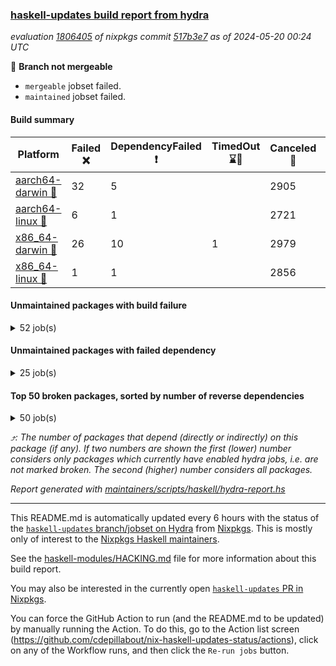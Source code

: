 ### [haskell-updates build report from hydra](https://hydra.nixos.org/jobset/nixpkgs/haskell-updates)
*evaluation [1806405](https://hydra.nixos.org/eval/1806405) of nixpkgs commit [517b3e7](https://github.com/NixOS/nixpkgs/commits/517b3e7fadbc44baa958921781ae6eb4fff74e46) as of 2024-05-20 00:24 UTC*

🔴 **Branch not mergeable**
  * `mergeable` jobset failed.
  * `maintained` jobset failed.

#### Build summary

 | Platform | Failed ❌ | DependencyFailed ❗ | TimedOut ⌛🚫 | Canceled 🚫 | Success ✅ | 
 | --- | --- | --- | --- | --- | --- | 
 | [aarch64-darwin 🍏](https://hydra.nixos.org/eval/1806405?filter=.aarch64-darwin) | 32 | 5 |  | 2905 | 3447 | 
 | [aarch64-linux 📱](https://hydra.nixos.org/eval/1806405?filter=.aarch64-linux) | 6 | 1 |  | 2721 | 3731 | 
 | [x86_64-darwin 🍎](https://hydra.nixos.org/eval/1806405?filter=.x86_64-darwin) | 26 | 10 | 1 | 2979 | 3393 | 
 | [x86_64-linux 🐧](https://hydra.nixos.org/eval/1806405?filter=.x86_64-linux) | 1 | 1 |  | 2856 | 3643 | 
#### Unmaintained packages with build failure
<details><summary>52 job(s) </summary>

- [ ] [ghc-lib-parser](https://hydra.nixos.org/eval/1806405?filter=ghc-lib-parser)  ⤴️ 19 | 68
  - [[🍏✅]](https://hydra.nixos.org/build/259625752) [[📱✅]](https://hydra.nixos.org/build/259603430) [[🍎✅]](https://hydra.nixos.org/build/259614200) [[🐧✅]](https://hydra.nixos.org/build/259620650) [haskell.packages.ghc8107](https://hydra.nixos.org/eval/1806405?filter=haskell.packages.ghc8107.ghc-lib-parser)
  - [[🍏❌]](https://hydra.nixos.org/build/259970692) [[📱❌]](https://hydra.nixos.org/build/259960771) [[🍎❌]](https://hydra.nixos.org/build/259969192) [[🐧❌]](https://hydra.nixos.org/build/259960815) [haskell.packages.ghc902](https://hydra.nixos.org/eval/1806405?filter=haskell.packages.ghc902.ghc-lib-parser)
  - [[🍏✅]](https://hydra.nixos.org/build/259970167) [[📱✅]](https://hydra.nixos.org/build/259972359) [[🍎✅]](https://hydra.nixos.org/build/259964604) [[🐧✅]](https://hydra.nixos.org/build/259962192) [haskell.packages.ghc925](https://hydra.nixos.org/eval/1806405?filter=haskell.packages.ghc925.ghc-lib-parser)
  - [[🍏✅]](https://hydra.nixos.org/build/259970171) [[📱✅]](https://hydra.nixos.org/build/259980332) [[🍎✅]](https://hydra.nixos.org/build/259975558) [[🐧✅]](https://hydra.nixos.org/build/259963294) [haskell.packages.ghc926](https://hydra.nixos.org/eval/1806405?filter=haskell.packages.ghc926.ghc-lib-parser)
  - [[🍏✅]](https://hydra.nixos.org/build/259976932) [[📱✅]](https://hydra.nixos.org/build/259980595) [[🍎✅]](https://hydra.nixos.org/build/259957273) [[🐧✅]](https://hydra.nixos.org/build/259956669) [haskell.packages.ghc927](https://hydra.nixos.org/eval/1806405?filter=haskell.packages.ghc927.ghc-lib-parser)
  - [[🍏✅]](https://hydra.nixos.org/build/259974887) [[📱✅]](https://hydra.nixos.org/build/259956383) [[🍎✅]](https://hydra.nixos.org/build/259965207) [[🐧✅]](https://hydra.nixos.org/build/259979398) [haskell.packages.ghc928](https://hydra.nixos.org/eval/1806405?filter=haskell.packages.ghc928.ghc-lib-parser)
  - [[🍏✅]](https://hydra.nixos.org/build/259962244) [[📱✅]](https://hydra.nixos.org/build/259971785) [[🍎✅]](https://hydra.nixos.org/build/259963928) [[🐧✅]](https://hydra.nixos.org/build/259980149) [haskell.packages.ghc945](https://hydra.nixos.org/eval/1806405?filter=haskell.packages.ghc945.ghc-lib-parser)
  - [[🍏✅]](https://hydra.nixos.org/build/259975415) [[📱✅]](https://hydra.nixos.org/build/259956387) [[🍎✅]](https://hydra.nixos.org/build/259978909) [[🐧✅]](https://hydra.nixos.org/build/259980770) [haskell.packages.ghc946](https://hydra.nixos.org/eval/1806405?filter=haskell.packages.ghc946.ghc-lib-parser)
  - [[🍏✅]](https://hydra.nixos.org/build/259967921) [[📱✅]](https://hydra.nixos.org/build/259976295) [[🍎✅]](https://hydra.nixos.org/build/259979609) [[🐧✅]](https://hydra.nixos.org/build/259962225) [haskell.packages.ghc947](https://hydra.nixos.org/eval/1806405?filter=haskell.packages.ghc947.ghc-lib-parser)
  - [[🍏✅]](https://hydra.nixos.org/build/259956361) [[📱✅]](https://hydra.nixos.org/build/259958440) [[🍎✅]](https://hydra.nixos.org/build/259963328) [[🐧✅]](https://hydra.nixos.org/build/259966067) [haskell.packages.ghc948](https://hydra.nixos.org/eval/1806405?filter=haskell.packages.ghc948.ghc-lib-parser)
  - [[🍏✅]](https://hydra.nixos.org/build/259974479) [[📱✅]](https://hydra.nixos.org/build/259967584) [[🍎✅]](https://hydra.nixos.org/build/259961384) [[🐧✅]](https://hydra.nixos.org/build/259969316) [haskell.packages.ghc963](https://hydra.nixos.org/eval/1806405?filter=haskell.packages.ghc963.ghc-lib-parser)
  - [[🍏✅]](https://hydra.nixos.org/build/259967504) [[📱✅]](https://hydra.nixos.org/build/259967340) [[🍎✅]](https://hydra.nixos.org/build/259956478) [[🐧✅]](https://hydra.nixos.org/build/259980126) [haskell.packages.ghc964](https://hydra.nixos.org/eval/1806405?filter=haskell.packages.ghc964.ghc-lib-parser)
  - [[🍏✅]](https://hydra.nixos.org/build/259978416) [[📱✅]](https://hydra.nixos.org/build/259957329) [[🍎✅]](https://hydra.nixos.org/build/259977997) [[🐧✅]](https://hydra.nixos.org/build/259981864) [haskell.packages.ghc965](https://hydra.nixos.org/eval/1806405?filter=haskell.packages.ghc965.ghc-lib-parser)
  - [[🍏✅]](https://hydra.nixos.org/build/259982471) [[📱✅]](https://hydra.nixos.org/build/259956915) [[🍎✅]](https://hydra.nixos.org/build/259978604) [[🐧✅]](https://hydra.nixos.org/build/259970844) [haskellPackages](https://hydra.nixos.org/eval/1806405?filter=haskellPackages.ghc-lib-parser)
- [ ] [[🍏❌]](https://hydra.nixos.org/build/259972994) [[📱✅]](https://hydra.nixos.org/build/259973778) [[🍎✅]](https://hydra.nixos.org/build/259959188) [[🐧✅]](https://hydra.nixos.org/build/259975610) [haskellPackages.di-core](https://hydra.nixos.org/eval/1806405?filter=haskellPackages.di-core)  ⤴️ 6 | 13
- [ ] [[🍏✅]](https://hydra.nixos.org/build/259971133) [[📱✅]](https://hydra.nixos.org/build/259970666) [[🍎❌]](https://hydra.nixos.org/build/259971266) [[🐧✅]](https://hydra.nixos.org/build/259967460) [haskellPackages.iconv](https://hydra.nixos.org/eval/1806405?filter=haskellPackages.iconv)  ⤴️ 4 | 16
- [ ] [[🍏✅]](https://hydra.nixos.org/build/259963703) [[📱✅]](https://hydra.nixos.org/build/259981370) [[🍎❌]](https://hydra.nixos.org/build/259957230) [[🐧✅]](https://hydra.nixos.org/build/259968903) [haskellPackages.cli-arguments](https://hydra.nixos.org/eval/1806405?filter=haskellPackages.cli-arguments)  ⤴️ 3 | 6
- [ ] [[🍏❌]](https://hydra.nixos.org/build/259972738) [[📱✅]](https://hydra.nixos.org/build/259959638) [[🍎❌]](https://hydra.nixos.org/build/259968795) [[🐧✅]](https://hydra.nixos.org/build/259964268) [haskellPackages.rawfilepath](https://hydra.nixos.org/eval/1806405?filter=haskellPackages.rawfilepath)  ⤴️ 1 | 2
- [ ] [[🍏❌]](https://hydra.nixos.org/build/259956039) [[📱✅]](https://hydra.nixos.org/build/259958840) [[🍎❌]](https://hydra.nixos.org/build/259959078) [[🐧✅]](https://hydra.nixos.org/build/259956173) [haskellPackages.openal-ffi](https://hydra.nixos.org/eval/1806405?filter=haskellPackages.openal-ffi)  ⤴️ 1 | 1
- [ ] [[🍏❌]](https://hydra.nixos.org/build/259962260) [[📱✅]](https://hydra.nixos.org/build/259969814) [[🍎❌]](https://hydra.nixos.org/build/259977056) [[🐧✅]](https://hydra.nixos.org/build/259961798) [haskellPackages.libxml-sax](https://hydra.nixos.org/eval/1806405?filter=haskellPackages.libxml-sax)  ⤴️ 0 | 21
- [ ] [[🍏✅]](https://hydra.nixos.org/build/259975044) [[📱❌]](https://hydra.nixos.org/build/259967420) [[🍎✅]](https://hydra.nixos.org/build/259973591) [[🐧✅]](https://hydra.nixos.org/build/259976759) [haskellPackages.freetype2](https://hydra.nixos.org/eval/1806405?filter=haskellPackages.freetype2)  ⤴️ 0 | 12
- [ ] [[🍏❌]](https://hydra.nixos.org/build/259981480) [[📱✅]](https://hydra.nixos.org/build/259977244) [[🍎❌]](https://hydra.nixos.org/build/259958661) [[🐧✅]](https://hydra.nixos.org/build/259962822) [haskellPackages.bytestring-encoding](https://hydra.nixos.org/eval/1806405?filter=haskellPackages.bytestring-encoding)  ⤴️ 0 | 6
- [ ] [[🍏❌]](https://hydra.nixos.org/build/259973292) [[📱✅]](https://hydra.nixos.org/build/259957006) [[🍎✅]](https://hydra.nixos.org/build/259980205) [[🐧✅]](https://hydra.nixos.org/build/259982294) [haskellPackages.rdtsc](https://hydra.nixos.org/eval/1806405?filter=haskellPackages.rdtsc)  ⤴️ 0 | 4
- [ ] [[🍏❌]](https://hydra.nixos.org/build/259966778) [[📱✅]](https://hydra.nixos.org/build/259980236) [[🍎❌]](https://hydra.nixos.org/build/259972436) [[🐧✅]](https://hydra.nixos.org/build/259964736) [haskellPackages.error-codes](https://hydra.nixos.org/eval/1806405?filter=haskellPackages.error-codes)  ⤴️ 0 | 3
- [ ] [[🍏❌]](https://hydra.nixos.org/build/259972919) [[📱✅]](https://hydra.nixos.org/build/259974554) [[🍎✅]](https://hydra.nixos.org/build/259972883) [[🐧✅]](https://hydra.nixos.org/build/259970490) [haskellPackages.bindings-levmar](https://hydra.nixos.org/eval/1806405?filter=haskellPackages.bindings-levmar)  ⤴️ 0 | 2
- [ ] [[🍏❌]](https://hydra.nixos.org/build/259978680) [[📱✅]](https://hydra.nixos.org/build/259972432) [[🍎✅]](https://hydra.nixos.org/build/259979640) [[🐧✅]](https://hydra.nixos.org/build/259974183) [haskellPackages.rocksdb-haskell](https://hydra.nixos.org/eval/1806405?filter=haskellPackages.rocksdb-haskell)  ⤴️ 0 | 2
- [ ] [[🍏❌]](https://hydra.nixos.org/build/259974912) [[📱✅]](https://hydra.nixos.org/build/259972421) [[🍎❌]](https://hydra.nixos.org/build/259957292) [[🐧✅]](https://hydra.nixos.org/build/259960027) [haskellPackages.hamid](https://hydra.nixos.org/eval/1806405?filter=haskellPackages.hamid)  ⤴️ 0 | 1
- [ ] [[🍏❌]](https://hydra.nixos.org/build/259979664) [[📱✅]](https://hydra.nixos.org/build/259964374) [[🍎❌]](https://hydra.nixos.org/build/259963211) [[🐧✅]](https://hydra.nixos.org/build/259982594) [haskellPackages.huckleberry](https://hydra.nixos.org/eval/1806405?filter=haskellPackages.huckleberry)  ⤴️ 0 | 1
- [ ] [[🍏❌]](https://hydra.nixos.org/build/259958118) [[📱✅]](https://hydra.nixos.org/build/259971674) [[🍎❌]](https://hydra.nixos.org/build/259978304) [[🐧✅]](https://hydra.nixos.org/build/259968688) [haskellPackages.select](https://hydra.nixos.org/eval/1806405?filter=haskellPackages.select)  ⤴️ 0 | 1
- [ ] [[🍏❌]](https://hydra.nixos.org/build/259959812) [[📱✅]](https://hydra.nixos.org/build/259966063) [[🍎❌]](https://hydra.nixos.org/build/259973019) [[🐧✅]](https://hydra.nixos.org/build/259955981) [haskellPackages.sysinfo](https://hydra.nixos.org/eval/1806405?filter=haskellPackages.sysinfo)  ⤴️ 0 | 1
- [ ] [[🍏❌]](https://hydra.nixos.org/build/259979831) [[📱❌]](https://hydra.nixos.org/build/259968463) [[🍎✅]](https://hydra.nixos.org/build/259957464) [[🐧✅]](https://hydra.nixos.org/build/259977849) [haskellPackages.GOST34112012-Hash](https://hydra.nixos.org/eval/1806405?filter=haskellPackages.GOST34112012-Hash) 
- [ ] [[🍏✅]](https://hydra.nixos.org/build/259960280) [[📱❌]](https://hydra.nixos.org/build/259969757) [[🍎✅]](https://hydra.nixos.org/build/259966607) [[🐧✅]](https://hydra.nixos.org/build/259978944) [haskellPackages.HsASA](https://hydra.nixos.org/eval/1806405?filter=haskellPackages.HsASA) 
- [ ] [[🍏❌]](https://hydra.nixos.org/build/259981980) [[📱✅]](https://hydra.nixos.org/build/259969706) [[🍎❌]](https://hydra.nixos.org/build/259962470) [[🐧✅]](https://hydra.nixos.org/build/259960348) [haskellPackages.env-extra](https://hydra.nixos.org/eval/1806405?filter=haskellPackages.env-extra) 
- [ ] [[🍏❌]](https://hydra.nixos.org/build/259975255) [[📱✅]](https://hydra.nixos.org/build/259976976) [[🍎✅]](https://hydra.nixos.org/build/259982427) [[🐧✅]](https://hydra.nixos.org/build/259967427) [haskellPackages.executable-hash](https://hydra.nixos.org/eval/1806405?filter=haskellPackages.executable-hash) 
- [ ] [[🍏❌]](https://hydra.nixos.org/build/259956200) [[📱✅]](https://hydra.nixos.org/build/259971117) [[🍎❌]](https://hydra.nixos.org/build/259956375) [[🐧✅]](https://hydra.nixos.org/build/259958736) [haskellPackages.fudgets](https://hydra.nixos.org/eval/1806405?filter=haskellPackages.fudgets) 
- [ ] [[🍏❌]](https://hydra.nixos.org/build/259962294) [[📱✅]](https://hydra.nixos.org/build/259961023) [[🍎❌]](https://hydra.nixos.org/build/259967384) [[🐧✅]](https://hydra.nixos.org/build/259981272) [haskellPackages.hunspell-hs](https://hydra.nixos.org/eval/1806405?filter=haskellPackages.hunspell-hs) 
- [ ] [[🍏❌]](https://hydra.nixos.org/build/259957454) [[📱✅]](https://hydra.nixos.org/build/259980361) [[🍎❌]](https://hydra.nixos.org/build/259980606) [[🐧✅]](https://hydra.nixos.org/build/259971087) [haskellPackages.interprocess](https://hydra.nixos.org/eval/1806405?filter=haskellPackages.interprocess) 
- [ ] [[🍏❌]](https://hydra.nixos.org/build/259963994) [[🍎❌]](https://hydra.nixos.org/build/259977409) [haskellPackages.kqueue](https://hydra.nixos.org/eval/1806405?filter=haskellPackages.kqueue) 
- [ ] [[🍏❌]](https://hydra.nixos.org/build/259966419) [[📱✅]](https://hydra.nixos.org/build/259975840) [[🍎❌]](https://hydra.nixos.org/build/259973067) [[🐧✅]](https://hydra.nixos.org/build/259974969) [haskellPackages.leveldb-haskell-fork](https://hydra.nixos.org/eval/1806405?filter=haskellPackages.leveldb-haskell-fork) 
- [ ] [[🍏❌]](https://hydra.nixos.org/build/259958168) [[📱✅]](https://hydra.nixos.org/build/259963312) [[🍎❌]](https://hydra.nixos.org/build/259958133) [[🐧✅]](https://hydra.nixos.org/build/259962442) [haskellPackages.memzero](https://hydra.nixos.org/eval/1806405?filter=haskellPackages.memzero) 
- [ ] [[🍏❌]](https://hydra.nixos.org/build/259966608) [[📱✅]](https://hydra.nixos.org/build/259973846) [[🍎❌]](https://hydra.nixos.org/build/259966338) [[🐧✅]](https://hydra.nixos.org/build/259979305) [haskellPackages.posix-timer](https://hydra.nixos.org/eval/1806405?filter=haskellPackages.posix-timer) 
- [ ] [[🍏❌]](https://hydra.nixos.org/build/259968787) [[📱✅]](https://hydra.nixos.org/build/259956410) [[🍎❌]](https://hydra.nixos.org/build/259961880) [[🐧✅]](https://hydra.nixos.org/build/259968622) [haskellPackages.procex](https://hydra.nixos.org/eval/1806405?filter=haskellPackages.procex) 
- [ ] [[🍏❌]](https://hydra.nixos.org/build/259960359) [[📱✅]](https://hydra.nixos.org/build/259974759) [[🍎❌]](https://hydra.nixos.org/build/259968029) [[🐧✅]](https://hydra.nixos.org/build/259975455) [haskellPackages.pthread](https://hydra.nixos.org/eval/1806405?filter=haskellPackages.pthread) 
- [ ] [[🍏❌]](https://hydra.nixos.org/build/259975546) [[📱✅]](https://hydra.nixos.org/build/259961493) [[🍎✅]](https://hydra.nixos.org/build/259959728) [[🐧✅]](https://hydra.nixos.org/build/259965334) [haskellPackages.rdtsc-enolan](https://hydra.nixos.org/eval/1806405?filter=haskellPackages.rdtsc-enolan) 
- [ ] [[🍏❌]](https://hydra.nixos.org/build/259965803) [[📱✅]](https://hydra.nixos.org/build/259971046) [[🍎❌]](https://hydra.nixos.org/build/259956904) [[🐧✅]](https://hydra.nixos.org/build/259963942) [haskellPackages.shared-memory](https://hydra.nixos.org/eval/1806405?filter=haskellPackages.shared-memory) 
- [ ] [[🍏✅]](https://hydra.nixos.org/build/259960372) [[📱❌]](https://hydra.nixos.org/build/259969639) [[🍎✅]](https://hydra.nixos.org/build/259966907) [[🐧✅]](https://hydra.nixos.org/build/259963471) [haskellPackages.simdutf](https://hydra.nixos.org/eval/1806405?filter=haskellPackages.simdutf) 
- [ ] [[📱❌]](https://hydra.nixos.org/build/259969739) [[🐧✅]](https://hydra.nixos.org/build/259972845) [haskellPackages.tasty-papi](https://hydra.nixos.org/eval/1806405?filter=haskellPackages.tasty-papi) 
- [ ] [[🍏❌]](https://hydra.nixos.org/build/259970515) [[📱✅]](https://hydra.nixos.org/build/259957312) [[🍎✅]](https://hydra.nixos.org/build/259957808) [[🐧✅]](https://hydra.nixos.org/build/259972073) [haskellPackages.unix-simple](https://hydra.nixos.org/eval/1806405?filter=haskellPackages.unix-simple) 
- [ ] [[🍏❌]](https://hydra.nixos.org/build/259979939) [[📱✅]](https://hydra.nixos.org/build/259958041) [[🍎❌]](https://hydra.nixos.org/build/259963229) [[🐧✅]](https://hydra.nixos.org/build/259969646) [haskellPackages.xmonad-utils](https://hydra.nixos.org/eval/1806405?filter=haskellPackages.xmonad-utils) 
- [ ] [[🍏❌]](https://hydra.nixos.org/build/259975984) [[📱✅]](https://hydra.nixos.org/build/259961161) [[🍎❌]](https://hydra.nixos.org/build/259980973) [[🐧✅]](https://hydra.nixos.org/build/259968140) [haskellPackages.zot](https://hydra.nixos.org/eval/1806405?filter=haskellPackages.zot) 
- [ ] [[🍏❌]](https://hydra.nixos.org/build/259973997) [[📱✅]](https://hydra.nixos.org/build/259972019) [[🍎❌]](https://hydra.nixos.org/build/259966136) [[🐧✅]](https://hydra.nixos.org/build/259974956) [haskellPackages.zxcvbn-c](https://hydra.nixos.org/eval/1806405?filter=haskellPackages.zxcvbn-c) 
</details>

#### Unmaintained packages with failed dependency
<details><summary>25 job(s) </summary>

- [ ] [[🍏❗]](https://hydra.nixos.org/build/259973909) [[📱✅]](https://hydra.nixos.org/build/259964763) [[🍎✅]](https://hydra.nixos.org/build/259968449) [[🐧✅]](https://hydra.nixos.org/build/259961392) [haskellPackages.di-handle](https://hydra.nixos.org/eval/1806405?filter=haskellPackages.di-handle)  ⤴️ 4 | 11
- [ ] [[🍏✅]](https://hydra.nixos.org/build/259962185) [[📱✅]](https://hydra.nixos.org/build/259976540) [[🍎❗]](https://hydra.nixos.org/build/259972249) [[🐧✅]](https://hydra.nixos.org/build/259971381) [haskellPackages.hsexif](https://hydra.nixos.org/eval/1806405?filter=haskellPackages.hsexif)  ⤴️ 0 | 1
- [ ] [[🍏❗]](https://hydra.nixos.org/build/259979955) [[📱✅]](https://hydra.nixos.org/build/259958640) [[🍎❗]](https://hydra.nixos.org/build/259972226) [[🐧✅]](https://hydra.nixos.org/build/259978775) [haskellPackages.foma](https://hydra.nixos.org/eval/1806405?filter=haskellPackages.foma) 
- [ ] [ghc-lib](https://hydra.nixos.org/eval/1806405?filter=ghc-lib) 
  - [[🍏✅]](https://hydra.nixos.org/build/259611000) [[📱✅]](https://hydra.nixos.org/build/259608832) [[🍎✅]](https://hydra.nixos.org/build/259623779) [[🐧✅]](https://hydra.nixos.org/build/259608154) [haskell.packages.ghc8107](https://hydra.nixos.org/eval/1806405?filter=haskell.packages.ghc8107.ghc-lib)
  - [[🍏❗]](https://hydra.nixos.org/build/259980320) [[📱❗]](https://hydra.nixos.org/build/259969268) [[🍎❗]](https://hydra.nixos.org/build/259976855) [[🐧❗]](https://hydra.nixos.org/build/259975658) [haskell.packages.ghc902](https://hydra.nixos.org/eval/1806405?filter=haskell.packages.ghc902.ghc-lib)
  - [[🍏✅]](https://hydra.nixos.org/build/259976175) [[📱✅]](https://hydra.nixos.org/build/259967511) [[🍎✅]](https://hydra.nixos.org/build/259961140) [[🐧✅]](https://hydra.nixos.org/build/259964869) [haskell.packages.ghc925](https://hydra.nixos.org/eval/1806405?filter=haskell.packages.ghc925.ghc-lib)
  - [[🍏✅]](https://hydra.nixos.org/build/259965842) [[📱✅]](https://hydra.nixos.org/build/259972763) [[🍎⌛🚫]](https://hydra.nixos.org/build/259973880) [[🐧✅]](https://hydra.nixos.org/build/259956219) [haskell.packages.ghc926](https://hydra.nixos.org/eval/1806405?filter=haskell.packages.ghc926.ghc-lib)
  - [[🍏✅]](https://hydra.nixos.org/build/259980176) [[📱✅]](https://hydra.nixos.org/build/259966645) [[🍎✅]](https://hydra.nixos.org/build/259964543) [[🐧✅]](https://hydra.nixos.org/build/259959865) [haskell.packages.ghc927](https://hydra.nixos.org/eval/1806405?filter=haskell.packages.ghc927.ghc-lib)
  - [[🍏✅]](https://hydra.nixos.org/build/259968949) [[📱✅]](https://hydra.nixos.org/build/259956180) [[🍎✅]](https://hydra.nixos.org/build/259958326) [[🐧✅]](https://hydra.nixos.org/build/259968077) [haskell.packages.ghc928](https://hydra.nixos.org/eval/1806405?filter=haskell.packages.ghc928.ghc-lib)
  - [[🍏✅]](https://hydra.nixos.org/build/259959450) [[📱✅]](https://hydra.nixos.org/build/259959821) [[🍎✅]](https://hydra.nixos.org/build/259957984) [[🐧✅]](https://hydra.nixos.org/build/259958994) [haskell.packages.ghc945](https://hydra.nixos.org/eval/1806405?filter=haskell.packages.ghc945.ghc-lib)
  - [[🍏✅]](https://hydra.nixos.org/build/259967510) [[📱✅]](https://hydra.nixos.org/build/259981325) [[🍎✅]](https://hydra.nixos.org/build/259973170) [[🐧✅]](https://hydra.nixos.org/build/259978337) [haskell.packages.ghc946](https://hydra.nixos.org/eval/1806405?filter=haskell.packages.ghc946.ghc-lib)
  - [[🍏✅]](https://hydra.nixos.org/build/259982028) [[📱✅]](https://hydra.nixos.org/build/259966804) [[🍎✅]](https://hydra.nixos.org/build/259973914) [[🐧✅]](https://hydra.nixos.org/build/259982033) [haskell.packages.ghc947](https://hydra.nixos.org/eval/1806405?filter=haskell.packages.ghc947.ghc-lib)
  - [[🍏✅]](https://hydra.nixos.org/build/259980711) [[📱✅]](https://hydra.nixos.org/build/259979608) [[🍎✅]](https://hydra.nixos.org/build/259976594) [[🐧✅]](https://hydra.nixos.org/build/259978414) [haskell.packages.ghc948](https://hydra.nixos.org/eval/1806405?filter=haskell.packages.ghc948.ghc-lib)
  - [[🍏✅]](https://hydra.nixos.org/build/259972542) [[📱✅]](https://hydra.nixos.org/build/259969061) [[🍎✅]](https://hydra.nixos.org/build/259980366) [[🐧✅]](https://hydra.nixos.org/build/259976651) [haskell.packages.ghc963](https://hydra.nixos.org/eval/1806405?filter=haskell.packages.ghc963.ghc-lib)
  - [[🍏✅]](https://hydra.nixos.org/build/259964964) [[📱✅]](https://hydra.nixos.org/build/259960374) [[🍎✅]](https://hydra.nixos.org/build/259964156) [[🐧✅]](https://hydra.nixos.org/build/259969062) [haskell.packages.ghc964](https://hydra.nixos.org/eval/1806405?filter=haskell.packages.ghc964.ghc-lib)
  - [[🍏✅]](https://hydra.nixos.org/build/259965317) [[📱✅]](https://hydra.nixos.org/build/259965243) [[🍎✅]](https://hydra.nixos.org/build/259977383) [[🐧✅]](https://hydra.nixos.org/build/259958435) [haskell.packages.ghc965](https://hydra.nixos.org/eval/1806405?filter=haskell.packages.ghc965.ghc-lib)
  - [[🍏✅]](https://hydra.nixos.org/build/259964776) [[📱✅]](https://hydra.nixos.org/build/259981720) [[🍎✅]](https://hydra.nixos.org/build/259978689) [[🐧✅]](https://hydra.nixos.org/build/259980349) [haskellPackages](https://hydra.nixos.org/eval/1806405?filter=haskellPackages.ghc-lib)
- [ ] [[🍏✅]](https://hydra.nixos.org/build/259960068) [[📱✅]](https://hydra.nixos.org/build/259977406) [[🍎❗]](https://hydra.nixos.org/build/259959907) [[🐧✅]](https://hydra.nixos.org/build/259957992) [haskellPackages.gvti](https://hydra.nixos.org/eval/1806405?filter=haskellPackages.gvti) 
- [ ] [[🍏✅]](https://hydra.nixos.org/build/259976345) [[📱✅]](https://hydra.nixos.org/build/259957249) [[🍎❗]](https://hydra.nixos.org/build/259973947) [[🐧✅]](https://hydra.nixos.org/build/259964580) [haskellPackages.html-presentation-text](https://hydra.nixos.org/eval/1806405?filter=haskellPackages.html-presentation-text) 
- [ ] [[🍏❗]](https://hydra.nixos.org/build/259969990) [[📱✅]](https://hydra.nixos.org/build/259957010) [[🍎❗]](https://hydra.nixos.org/build/259962012) [[🐧✅]](https://hydra.nixos.org/build/259971704) [haskellPackages.intel-powermon](https://hydra.nixos.org/eval/1806405?filter=haskellPackages.intel-powermon) 
- [ ] [[🍏✅]](https://hydra.nixos.org/build/259969715) [[📱✅]](https://hydra.nixos.org/build/259972041) [[🍎❗]](https://hydra.nixos.org/build/259960284) [[🐧✅]](https://hydra.nixos.org/build/259978560) [haskellPackages.mime-string](https://hydra.nixos.org/eval/1806405?filter=haskellPackages.mime-string) 
- [ ] [[🍏✅]](https://hydra.nixos.org/build/259958301) [[📱✅]](https://hydra.nixos.org/build/259957483) [[🍎❗]](https://hydra.nixos.org/build/259962076) [[🐧✅]](https://hydra.nixos.org/build/259976548) [haskellPackages.phladiprelio-general-simple](https://hydra.nixos.org/eval/1806405?filter=haskellPackages.phladiprelio-general-simple) 
- [ ] [[🍏✅]](https://hydra.nixos.org/build/259956431) [[📱✅]](https://hydra.nixos.org/build/259964599) [[🍎❗]](https://hydra.nixos.org/build/259959516) [[🐧✅]](https://hydra.nixos.org/build/259966108) [haskellPackages.phladiprelio-ukrainian-simple](https://hydra.nixos.org/eval/1806405?filter=haskellPackages.phladiprelio-ukrainian-simple) 
- [ ] [[🍏❗]](https://hydra.nixos.org/build/259965339) [[📱✅]](https://hydra.nixos.org/build/259964300) [[🍎❗]](https://hydra.nixos.org/build/259971249) [[🐧✅]](https://hydra.nixos.org/build/259963551) [haskellPackages.xbattbar](https://hydra.nixos.org/eval/1806405?filter=haskellPackages.xbattbar) 
</details>

#### Top 50 broken packages, sorted by number of reverse dependencies
<details><summary>50 job(s) </summary>

[gogol-core](https://packdeps.haskellers.com/reverse/gogol-core) ⤴️ 184  
[haskell98](https://packdeps.haskellers.com/reverse/haskell98) ⤴️ 152  
[failure](https://packdeps.haskellers.com/reverse/failure) ⤴️ 72  
[connection](https://packdeps.haskellers.com/reverse/connection) ⤴️ 56  
[enumerator](https://packdeps.haskellers.com/reverse/enumerator) ⤴️ 56  
[util](https://packdeps.haskellers.com/reverse/util) ⤴️ 49  
[derive](https://packdeps.haskellers.com/reverse/derive) ⤴️ 48  
[system-fileio](https://packdeps.haskellers.com/reverse/system-fileio) ⤴️ 45  
[web-routes](https://packdeps.haskellers.com/reverse/web-routes) ⤴️ 43  
[accelerate](https://packdeps.haskellers.com/reverse/accelerate) ⤴️ 42  
[syb-with-class](https://packdeps.haskellers.com/reverse/syb-with-class) ⤴️ 42  
[MonadCatchIO-transformers](https://packdeps.haskellers.com/reverse/MonadCatchIO-transformers) ⤴️ 41  
[TypeCompose](https://packdeps.haskellers.com/reverse/TypeCompose) ⤴️ 41  
[singletons-base](https://packdeps.haskellers.com/reverse/singletons-base) ⤴️ 41  
[PrimitiveArray](https://packdeps.haskellers.com/reverse/PrimitiveArray) ⤴️ 35  
[crypto-random](https://packdeps.haskellers.com/reverse/crypto-random) ⤴️ 35  
[rank1dynamic](https://packdeps.haskellers.com/reverse/rank1dynamic) ⤴️ 33  
[dual](https://packdeps.haskellers.com/reverse/dual) ⤴️ 32  
[hsp](https://packdeps.haskellers.com/reverse/hsp) ⤴️ 32  
[distributed-static](https://packdeps.haskellers.com/reverse/distributed-static) ⤴️ 31  
[language-ecmascript](https://packdeps.haskellers.com/reverse/language-ecmascript) ⤴️ 31  
[distributed-process](https://packdeps.haskellers.com/reverse/distributed-process) ⤴️ 30  
[iteratee](https://packdeps.haskellers.com/reverse/iteratee) ⤴️ 29  
[polysemy-time](https://packdeps.haskellers.com/reverse/polysemy-time) ⤴️ 29  
[composite-base](https://packdeps.haskellers.com/reverse/composite-base) ⤴️ 28  
[polysemy-resume](https://packdeps.haskellers.com/reverse/polysemy-resume) ⤴️ 28  
[polysemy-conc](https://packdeps.haskellers.com/reverse/polysemy-conc) ⤴️ 27  
[regexpr](https://packdeps.haskellers.com/reverse/regexpr) ⤴️ 26  
[crypto-numbers](https://packdeps.haskellers.com/reverse/crypto-numbers) ⤴️ 25  
[either-unwrap](https://packdeps.haskellers.com/reverse/either-unwrap) ⤴️ 25  
[polysemy-log](https://packdeps.haskellers.com/reverse/polysemy-log) ⤴️ 25  
[HList](https://packdeps.haskellers.com/reverse/HList) ⤴️ 24  
[web-routes-th](https://packdeps.haskellers.com/reverse/web-routes-th) ⤴️ 24  
[Crypto](https://packdeps.haskellers.com/reverse/Crypto) ⤴️ 22  
[crypto-pubkey](https://packdeps.haskellers.com/reverse/crypto-pubkey) ⤴️ 22  
[haskelldb](https://packdeps.haskellers.com/reverse/haskelldb) ⤴️ 22  
[wxdirect](https://packdeps.haskellers.com/reverse/wxdirect) ⤴️ 22  
[BiobaseTypes](https://packdeps.haskellers.com/reverse/BiobaseTypes) ⤴️ 21  
[alg](https://packdeps.haskellers.com/reverse/alg) ⤴️ 21  
[mmsyn2](https://packdeps.haskellers.com/reverse/mmsyn2) ⤴️ 21  
[userid](https://packdeps.haskellers.com/reverse/userid) ⤴️ 21  
[wxc](https://packdeps.haskellers.com/reverse/wxc) ⤴️ 21  
[biocore](https://packdeps.haskellers.com/reverse/biocore) ⤴️ 20  
[reform](https://packdeps.haskellers.com/reverse/reform) ⤴️ 20  
[wxcore](https://packdeps.haskellers.com/reverse/wxcore) ⤴️ 20  
[attoparsec-enumerator](https://packdeps.haskellers.com/reverse/attoparsec-enumerator) ⤴️ 19  
[bytestring-show](https://packdeps.haskellers.com/reverse/bytestring-show) ⤴️ 19  
[cprng-aes](https://packdeps.haskellers.com/reverse/cprng-aes) ⤴️ 19  
[fay](https://packdeps.haskellers.com/reverse/fay) ⤴️ 19  
[harp](https://packdeps.haskellers.com/reverse/harp) ⤴️ 19  
</details>


*⤴️: The number of packages that depend (directly or indirectly) on this package (if any). If two numbers are shown the first (lower) number considers only packages which currently have enabled hydra jobs, i.e. are not marked broken. The second (higher) number considers all packages.*

*Report generated with [maintainers/scripts/haskell/hydra-report.hs](https://github.com/NixOS/nixpkgs/blob/haskell-updates/maintainers/scripts/haskell/hydra-report.hs)*


----------------------------------------------------------------------

This README.md is automatically updated every 6 hours with the status of the
[`haskell-updates` branch/jobset on Hydra](https://hydra.nixos.org/jobset/nixpkgs/haskell-updates)
from [Nixpkgs](https://github.com/NixOS/nixpkgs).  This is mostly only of
interest to the [Nixpkgs Haskell maintainers](https://github.com/orgs/NixOS/teams/haskell).

See the
[haskell-modules/HACKING.md](https://github.com/NixOS/nixpkgs/blob/haskell-updates/pkgs/development/haskell-modules/HACKING.md)
file for more information about this build report.

You may also be interested in the currently open
[`haskell-updates` PR in Nixpkgs](https://github.com/nixos/nixpkgs/pulls?q=is%3Apr+is%3Aopen+head%3Ahaskell-updates).

You can force the GitHub Action to run (and the README.md to be updated) by
manually running the Action.  To do this, go to the Action list screen
(https://github.com/cdepillabout/nix-haskell-updates-status/actions),
click on any of the Workflow runs, and then click the `Re-run jobs` button.

